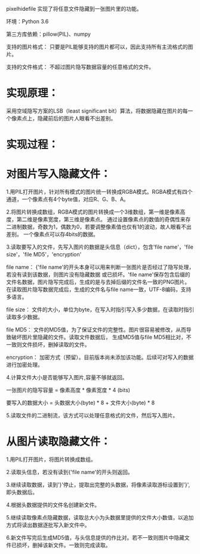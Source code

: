 pixelhidefile 实现了将任意文件隐藏到一张图片里的功能。

环境：Python 3.6

第三方库依赖：pillow(PIL)、numpy

支持的图片格式： 只要是PIL能够支持的图片都可以，因此支持所有主流格式的图片。

支持的文件格式： 不超过图片隐写数据容量的任意格式的文件。

# 实现原理：

采用空域隐写方案的LSB（least significant bit）算法，将数据隐藏在图片的每一个像素点上，隐藏前后的图片人眼看不出差别。

# 实现过程：

# 对图片写入隐藏文件：

 1.用PIL打开图片，针对所有模式的图片统一转换成RGBA模式。RGBA模式有四个通道，一个像素点有4个byte值，对应R、G、B、A。

 2.将图片转换成数组，RGBA模式的图片转换成一个3维数组，第一维是像素高度，第二维是像素宽度，第三维是像素点。
  通过设置像素点的数值的奇偶性来存二进制数据，奇数为1，偶数为0，若要调整像素值也仅有1的波动，故人眼看不出差别。
  一个像素点可以存4bits的数据。

 3.读取要写入的文件，先写入图片的数据是头信息（dict），包含'file name'，'file size'，'file MD5'，'encryption'
 
  file name： {'file name'的开头本身可以用来判断一张图片是否经过了隐写处理，若没有读到该数据，则图片没有隐藏数据
              或已损坏。'file name'保存包含后缀的文件名数据，图片隐写完成后，生成的是与去掉后缀的文件名一致的PNG图片。
              在读取图片隐写数据完成后，生成的文件名与file name一致，UTF-8编码，支持多语言。
              
  file size： 文件的大小，单位为byte，在写入时指引写入多少数据，在读取时指引读取多少数据。
  
  file MD5： 文件的MD5值，为了保证文件的完整性。图片很容易被修改，从而导致破坏图片里隐藏的文件。读取文件数据后，
             生成MD5值与file MD5相比对，不一致则文件损坏，删掉读取的文件。
             
  encryption： 加密方式（预留）。目前版本尚未添加该功能。后续可对写入的数据进行加密处理。

 4.计算文件大小是否能够写入图片,容量不够就返回。
 
  一张图片的隐写容量 = 像素高度 * 像素宽度 * 4 (bits)
  
  要写入的数据大小 = 头数据大小(byte) * 8 + 文件大小(byte) * 8

5.读取文件的二进制流，该方式可以处理任意格式的文件，然后写入图片。

# 从图片读取隐藏文件：

1.用PIL打开图片，将图片转换成数组。

2.读取头信息，若没有读到{'file name'的开头则返回。

3.继续读取数据，读到'}'停止，提取出完整的头数据，将像素读取游标设置到'}',即头数据后。

4.根据头数据提供的文件名创建新文件。

5.继续读取像素点隐藏数据，读取总大小为头数据里提供的文件大小数值，以追加方式将读出数据逐批写入新文件中。

6.新文件写完后生成MD5值，与头信息提供的作比对。若不一致则图片中隐藏文件已损坏，删掉该新文件。一致则完成读取。
